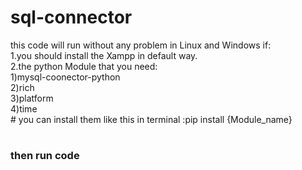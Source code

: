 # sql-connector
 this code will run without any problem in Linux and Windows if:  
    1.you should install the Xampp in default way.   
    2.the python Module that you need:         
        1)mysql-coonector-python   
        2)rich   
        3)platform   
        4)time   
        # you can install them like this in terminal :pip install {Module_name}
#
### then run code

    